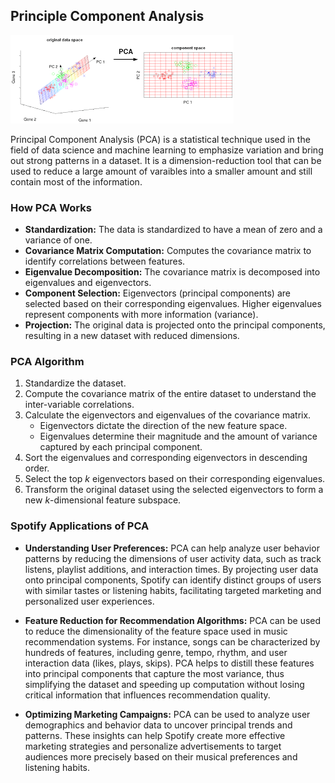 ## Principle Component Analysis

![alt text](PCA.png)

Principal Component Analysis (PCA) is a statistical technique used in the field of data science and machine learning to emphasize variation and bring out strong patterns in a dataset. It is a dimension-reduction tool that can be used to reduce a large amount of varaibles into a smaller amount and still contain most of the information.

### How PCA Works

- **Standardization:** The data is standardized to have a mean of zero and a variance of one.
- **Covariance Matrix Computation:** Computes the covariance matrix to identify correlations between features.
- **Eigenvalue Decomposition:** The covariance matrix is decomposed into eigenvalues and eigenvectors.
- **Component Selection:** Eigenvectors (principal components) are selected based on their corresponding eigenvalues. Higher eigenvalues represent components with more information (variance).
- **Projection:** The original data is projected onto the principal components, resulting in a new dataset with reduced dimensions.

### PCA Algorithm

1. Standardize the dataset.
2. Compute the covariance matrix of the entire dataset to understand the inter-variable correlations.
3. Calculate the eigenvectors and eigenvalues of the covariance matrix.
    - Eigenvectors dictate the direction of the new feature space.
    - Eigenvalues determine their magnitude and the amount of variance captured by each principal component.
4. Sort the eigenvalues and corresponding eigenvectors in descending order.
5. Select the top $k$ eigenvectors based on their corresponding eigenvalues.
6. Transform the original dataset using the selected eigenvectors to form a new $k$-dimensional feature subspace.

### Spotify Applications of PCA

- **Understanding User Preferences:** PCA can help analyze user behavior patterns by reducing the dimensions of user activity data, such as track listens, playlist additions, and interaction times. By projecting user data onto principal components, Spotify can identify distinct groups of users with similar tastes or listening habits, facilitating targeted marketing and personalized user experiences.

- **Feature Reduction for Recommendation Algorithms:** PCA can be used to reduce the dimensionality of the feature space used in music recommendation systems. For instance, songs can be characterized by hundreds of features, including genre, tempo, rhythm, and user interaction data (likes, plays, skips). PCA helps to distill these features into principal components that capture the most variance, thus simplifying the dataset and speeding up computation without losing critical information that influences recommendation quality.

- **Optimizing Marketing Campaigns:** PCA can be used to analyze user demographics and behavior data to uncover principal trends and patterns. These insights can help Spotify create more effective marketing strategies and personalize advertisements to target audiences more precisely based on their musical preferences and listening habits.